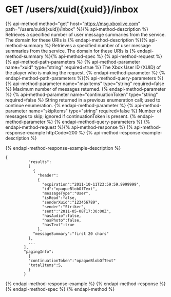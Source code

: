# GET /users/xuid({xuid})/inbox

{% api-method method="get" host="https://msg.xboxlive.com" path="/users/xuid({xuid})/inbox" %}{% api-method-description %}
Retrieves a specified number of user message summaries from the service. The domain for these URIs is 
{% endapi-method-description %}{% api-method-summary %}
Retrieves a specified number of user message summaries from the service. The domain for these URIs is 
{% endapi-method-summary %}{% api-method-spec %}
{% api-method-request %}{% api-method-path-parameters %}
{% api-method-parameter name="xuid" type="string" required=true %}
The Xbox User ID (XUID) of the player who is making the request.
{% endapi-method-parameter %}
{% endapi-method-path-parameters %}{% api-method-query-parameters %}
{% api-method-parameter name="maxItems" type="string" required=false %}
Maximum number of messages returned.
{% endapi-method-parameter %}
{% api-method-parameter name="continuationToken" type="string" required=false %}
String returned in a previous enumeration call; used to continue enumeration.
{% endapi-method-parameter %}
{% api-method-parameter name="skipItems" type="string" required=false %}
Number of messages to skip; ignored if continuationToken is present.
{% endapi-method-parameter %}
{% endapi-method-query-parameters %}
{% endapi-method-request %}{% api-method-response %}
{% api-method-response-example httpCode=200 %}
{% api-method-response-example-description %}

{% endapi-method-response-example-description %}

```text
{
          "results":
          [
            {
              "header":
              {
                "expiration":"2011-10-11T23:59:59.9999999",
                "id":"opaqueBlobOfText",
                "messageType":"User",
                "isRead":false,
                "senderXuid":"123456789",
                "sender":"Striker",
                "sent":"2011-05-08T17:30:00Z",
                "hasAudio":false,
                "hasPhoto":false,
                "hasText":true
              },
            "messageSummary":"first 20 chars"
          },
          ...
        ],
        "pagingInfo":
          {
          "continuationToken":"opaqueBlobOfText"
          "totalItems":5,
          }
        }

```
{% endapi-method-response-example %}
{% endapi-method-response %}{% endapi-method-spec %}
{% endapi-method %}